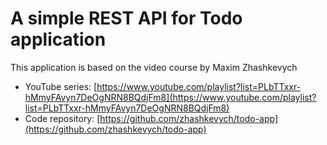 # A simple REST API for Todo application

This application is based on the video course by Maxim Zhashkevych 

- YouTube series:
  [https://www.youtube.com/playlist?list=PLbTTxxr-hMmyFAvyn7DeOgNRN8BQdjFm8](https://www.youtube.com/playlist?list=PLbTTxxr-hMmyFAvyn7DeOgNRN8BQdjFm8)
- Code repository: [https://github.com/zhashkevych/todo-app](https://github.com/zhashkevych/todo-app)
